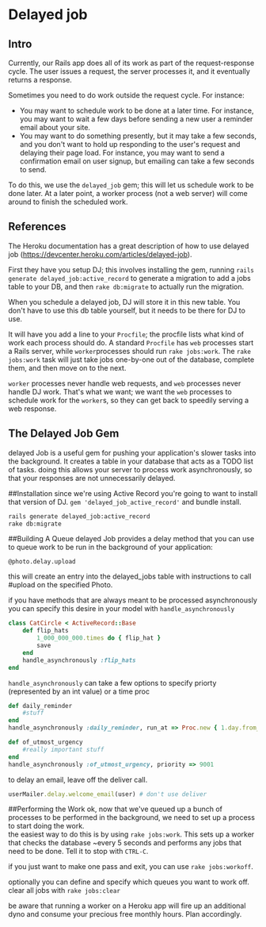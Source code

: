 # Delayed job

## Intro

Currently, our Rails app does all of its work as part of the
request-response cycle. The user issues a request, the server
processes it, and it eventually returns a response.

Sometimes you need to do work outside the request cycle. For instance:

* You may want to schedule work to be done at a later time. For
  instance, you may want to wait a few days before sending a new user
  a reminder email about your site.
* You may want to do something presently, but it may take a few
  seconds, and you don't want to hold up responding to the user's
  request and delaying their page load. For instance, you may want to
  send a confirmation email on user signup, but emailing can take a
  few seconds to send.

To do this, we use the `delayed_job` gem; this will let us schedule
work to be done later. At a later point, a worker process (not a web
server) will come around to finish the scheduled work.

## References

The Heroku documentation has a great description of how to use delayed
job (https://devcenter.heroku.com/articles/delayed-job).

First they have you setup DJ; this involves installing the gem,
running `rails generate delayed_job:active_record` to generate a
migration to add a jobs table to your DB, and then `rake db:migrate`
to actually run the migration.

When you schedule a delayed job, DJ will store it in this new
table. You don't have to use this db table yourself, but it needs to
be there for DJ to use.

It will have you add a line to your `Procfile`; the procfile lists
what kind of work each process should do. A standard `Procfile` has
`web` processes start a Rails server, while `worker`processes should
run `rake jobs:work`. The `rake jobs:work` task will just take jobs
one-by-one out of the database, complete them, and then move on to the
next.

`worker` processes never handle web requests, and `web` processes
never handle DJ work. That's what we want; we want the `web` processes
to schedule work for the `worker`s, so they can get back to speedily
serving a web response.

## The Delayed Job Gem
delayed Job is a useful gem for pushing your application's slower tasks into the
background. It creates a table in your database that acts as a TODO list of tasks. 
doing this allows your server to process work asynchronously, so
that your responses are not unnecessarily delayed. 

##Installation
since we're using Active Record you're going to want to install that
version of DJ. `gem 'delayed_job_active_record'` and bundle install.  

```bash
rails generate delayed_job:active_record
rake db:migrate
```

##Building A Queue
delayed Job provides a delay method that you can use to
queue work to be run in the background of your application:

`@photo.delay.upload`

this will create an entry into the delayed_jobs table with instructions
to call #upload on the specified Photo.

if you have methods that are always meant to be processed asynchronously
you can specify this desire in your model with `handle_asynchronously`

```ruby
class CatCircle < ActiveRecord::Base
    def flip_hats
        1_000_000_000.times do { flip_hat }
        save
    end
    handle_asynchronously :flip_hats
end
```
`handle_asynchronously` can take a few options to specify priorty
(represented by an int value) or a time proc

```ruby
def daily_reminder
    #stuff
end
handle_asynchronously :daily_reminder, run_at => Proc.new { 1.day.from_now }

def of_utmost_urgency
    #really important stuff
end
handle_asynchronously :of_utmost_urgency, priority => 9001
```
to delay an email, leave off the deliver call.
```ruby
userMailer.delay.welcome_email(user) # don't use deliver
```

##Performing the Work
ok, now that we've queued up a bunch of processes to be performed in the
background, we need to set up a process to start doing the work.  
the easiest way to do this is by using `rake jobs:work`. This sets up a
worker that checks the database ~every 5 seconds and performs any jobs
that need to be done. Tell it to stop with `CTRL-C`.  

if you just want to make one pass and exit, you can use `rake
jobs:workoff`.

optionally you can define and specify which queues you want to work off.  
clear all jobs with `rake jobs:clear`

be aware that running a worker on a Heroku app will fire up an
additional dyno and consume your precious free monthly hours. Plan
accordingly.
